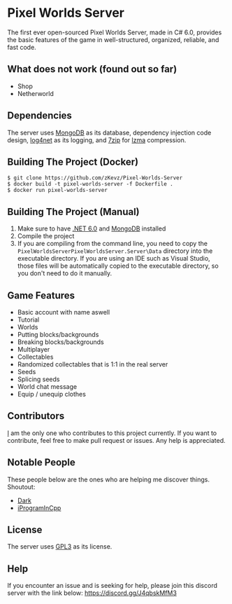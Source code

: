 # Pixel Worlds Server
The first ever open-sourced Pixel Worlds Server, made in C# 6.0, provides the basic features of the game in well-structured, organized, reliable, and fast code.

## What does not work (found out so far)
 - Shop
 - Netherworld

## Dependencies
The server uses [MongoDB](https://www.mongodb.com/) as its database, dependency injection code design, [log4net](https://logging.apache.org/log4net/) as its logging, and [7zip](https://github.com/adoconnection/SevenZipExtractor) for [lzma](https://7-zip.org/sdk.html) compression.

## Building The Project (Docker)
```console
$ git clone https://github.com/zKevz/Pixel-Worlds-Server
$ docker build -t pixel-worlds-server -f Dockerfile .
$ docker run pixel-worlds-server
```

## Building The Project (Manual)
1. Make sure to have [.NET 6.0](https://dotnet.microsoft.com/en-us/download/dotnet/6.0) and [MongoDB](https://www.mongodb.com/docs/manual/installation/) installed
2. Compile the project
3. If you are compiling from the command line, you need to copy the `PixelWorldsServerPixelWorldsServer.Server\Data` directory into the executable directory. If you are using an IDE such as Visual Studio, those files will be automatically copied to the executable directory, so you don't need to do it manually.

## Game Features
- Basic account with name aswell
- Tutorial
- Worlds
- Putting blocks/backgrounds
- Breaking blocks/backgrounds
- Multiplayer
- Collectables
- Randomized collectables that is 1:1 in the real server
- Seeds
- Splicing seeds
- World chat message
- Equip / unequip clothes

## Contributors
[I](https://github.com/zKevz) am the only one who contributes to this project currently. If you want to contribute, feel free to make pull request or issues. Any help is appreciated.

## Notable People
These people below are the ones who are helping me discover things. Shoutout:
- [Dark](https://github.com/NotDark)
- [iProgramInCpp](https://github.com/iProgramMC)

## License
The server uses [GPL3](https://www.gnu.org/licenses/gpl-3.0.html) as its license.

## Help
If you encounter an issue and is seeking for help, please join this discord server with the link below:
https://discord.gg/J4qbskMfM3
